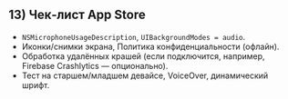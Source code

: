 ## 13) Чек‑лист App Store

- `NSMicrophoneUsageDescription`, `UIBackgroundModes = audio`.
- Иконки/снимки экрана, Политика конфиденциальности (офлайн).
- Обработка удалённых крашей (если подключится, например, Firebase Crashlytics — опционально).
- Тест на старшем/младшем девайсе, VoiceOver, динамический шрифт.